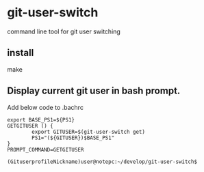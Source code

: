 # git-user-switch
command line tool for git user switching


## install
make


## Display current git user in bash prompt.
Add below code to .bachrc

```
export BASE_PS1=${PS1}
GETGITUSER () {
        export GITUSER=$(git-user-switch get)
        PS1="(${GITUSER})$BASE_PS1"
}
PROMPT_COMMAND=GETGITUSER
```

`(GituserprofileNickname)user@notepc:~/develop/git-user-switch$ `
